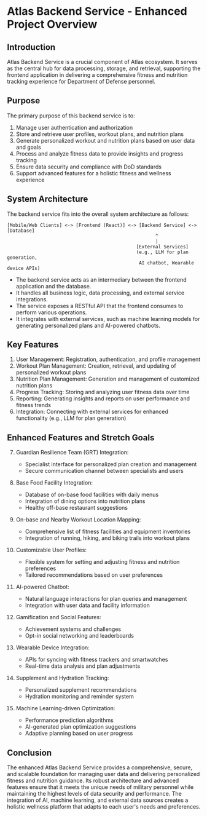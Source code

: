 # Atlas Backend Service - Enhanced Project Overview

## Introduction

Atlas Backend Service is a crucial component of Atlas ecosystem. It serves as the central hub for data processing, storage, and retrieval, supporting the frontend application in delivering a comprehensive fitness and nutrition tracking experience for Department of Defense personnel.

## Purpose

The primary purpose of this backend service is to:

1. Manage user authentication and authorization
2. Store and retrieve user profiles, workout plans, and nutrition plans
3. Generate personalized workout and nutrition plans based on user data and goals
4. Process and analyze fitness data to provide insights and progress tracking
5. Ensure data security and compliance with DoD standards
6. Support advanced features for a holistic fitness and wellness experience

## System Architecture

The backend service fits into the overall system architecture as follows:

```
[Mobile/Web Clients] <-> [Frontend (React)] <-> [Backend Service] <-> [Database]
                                                      ^
                                                      |
                                               [External Services]
                                               (e.g., LLM for plan generation,
                                                AI chatbot, Wearable device APIs)
```

- The backend service acts as an intermediary between the frontend application and the database.
- It handles all business logic, data processing, and external service integrations.
- The service exposes a RESTful API that the frontend consumes to perform various operations.
- It integrates with external services, such as machine learning models for generating personalized plans and AI-powered chatbots.

## Key Features

1. User Management: Registration, authentication, and profile management
2. Workout Plan Management: Creation, retrieval, and updating of personalized workout plans
3. Nutrition Plan Management: Generation and management of customized nutrition plans
4. Progress Tracking: Storing and analyzing user fitness data over time
5. Reporting: Generating insights and reports on user performance and fitness trends
6. Integration: Connecting with external services for enhanced functionality (e.g., LLM for plan generation)

## Enhanced Features and Stretch Goals

7. Guardian Resilience Team (GRT) Integration: 
   - Specialist interface for personalized plan creation and management
   - Secure communication channel between specialists and users

8. Base Food Facility Integration:
   - Database of on-base food facilities with daily menus
   - Integration of dining options into nutrition plans
   - Healthy off-base restaurant suggestions

9. On-base and Nearby Workout Location Mapping:
   - Comprehensive list of fitness facilities and equipment inventories
   - Integration of running, hiking, and biking trails into workout plans

10. Customizable User Profiles:
    - Flexible system for setting and adjusting fitness and nutrition preferences
    - Tailored recommendations based on user preferences

11. AI-powered Chatbot:
    - Natural language interactions for plan queries and management
    - Integration with user data and facility information

12. Gamification and Social Features:
    - Achievement systems and challenges
    - Opt-in social networking and leaderboards

13. Wearable Device Integration:
    - APIs for syncing with fitness trackers and smartwatches
    - Real-time data analysis and plan adjustments

14. Supplement and Hydration Tracking:
    - Personalized supplement recommendations
    - Hydration monitoring and reminder system

15. Machine Learning-driven Optimization:
    - Performance prediction algorithms
    - AI-generated plan optimization suggestions
    - Adaptive planning based on user progress

## Conclusion

The enhanced Atlas Backend Service provides a comprehensive, secure, and scalable foundation for managing user data and delivering personalized fitness and nutrition guidance. Its robust architecture and advanced features ensure that it meets the unique needs of military personnel while maintaining the highest levels of data security and performance. The integration of AI, machine learning, and external data sources creates a holistic wellness platform that adapts to each user's needs and preferences.